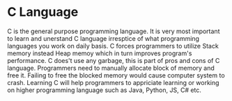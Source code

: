 # C Language
C is the general purpose programming language. It is very most important to learn and unerstand C language irresptice of 
what programming languages you work on daily basis. C forces programmers to utilize Stack memory instead Heap memoy which
in turn improves program's performance. C does't use any garbage, this is part of pros and cons of C language. Programmers
need to manually allocate block of memory and free it. Failing to free the blocked memory would cause computer system to crash.
Learning C will help programmers to appriciate learning or working on higher programming language such as Java, Python, JS, C# etc.
